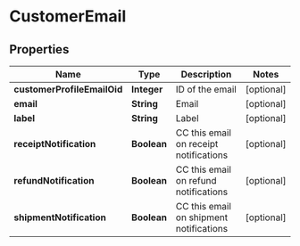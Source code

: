 
# CustomerEmail

## Properties
Name | Type | Description | Notes
------------ | ------------- | ------------- | -------------
**customerProfileEmailOid** | **Integer** | ID of the email |  [optional]
**email** | **String** | Email |  [optional]
**label** | **String** | Label |  [optional]
**receiptNotification** | **Boolean** | CC this email on receipt notifications |  [optional]
**refundNotification** | **Boolean** | CC this email on refund notifications |  [optional]
**shipmentNotification** | **Boolean** | CC this email on shipment notifications |  [optional]



